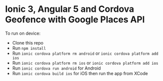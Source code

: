 # Ionic 3, Angular 5 and Cordova Geofence with Google Places API

To run on device:

* Clone this repo
* Run `npm install`
* Run `ionic cordova platform rm android` or `ionic cordova platform add ios`
* Run `ionic cordova platform rm ios` or `ionic cordova platform add ios`
* Run `ionic cordova run android` for Android
* Run `ionic cordova build ios` for iOS then run the app from XCode
